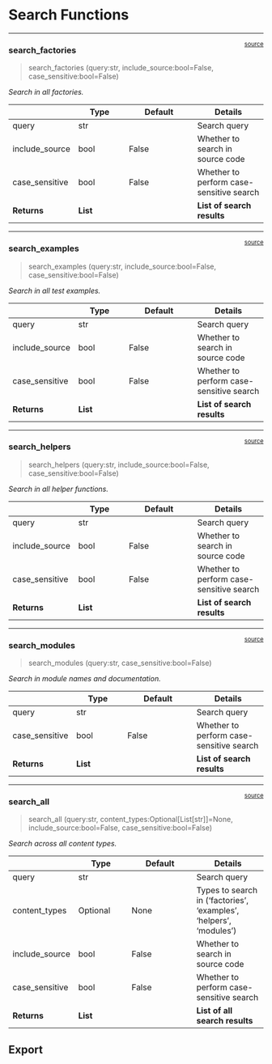 # Search Functions


<!-- WARNING: THIS FILE WAS AUTOGENERATED! DO NOT EDIT! -->

------------------------------------------------------------------------

<a
href="https://github.com/cj-mills/cjm-fasthtml-tailwind/blob/main/cjm_fasthtml_tailwind/cli/search.py#L20"
target="_blank" style="float:right; font-size:smaller">source</a>

### search_factories

>  search_factories (query:str, include_source:bool=False,
>                        case_sensitive:bool=False)

*Search in all factories.*

<table>
<colgroup>
<col style="width: 6%" />
<col style="width: 25%" />
<col style="width: 34%" />
<col style="width: 34%" />
</colgroup>
<thead>
<tr>
<th></th>
<th><strong>Type</strong></th>
<th><strong>Default</strong></th>
<th><strong>Details</strong></th>
</tr>
</thead>
<tbody>
<tr>
<td>query</td>
<td>str</td>
<td></td>
<td>Search query</td>
</tr>
<tr>
<td>include_source</td>
<td>bool</td>
<td>False</td>
<td>Whether to search in source code</td>
</tr>
<tr>
<td>case_sensitive</td>
<td>bool</td>
<td>False</td>
<td>Whether to perform case-sensitive search</td>
</tr>
<tr>
<td><strong>Returns</strong></td>
<td><strong>List</strong></td>
<td></td>
<td><strong>List of search results</strong></td>
</tr>
</tbody>
</table>

------------------------------------------------------------------------

<a
href="https://github.com/cj-mills/cjm-fasthtml-tailwind/blob/main/cjm_fasthtml_tailwind/cli/search.py#L44"
target="_blank" style="float:right; font-size:smaller">source</a>

### search_examples

>  search_examples (query:str, include_source:bool=False,
>                       case_sensitive:bool=False)

*Search in all test examples.*

<table>
<colgroup>
<col style="width: 6%" />
<col style="width: 25%" />
<col style="width: 34%" />
<col style="width: 34%" />
</colgroup>
<thead>
<tr>
<th></th>
<th><strong>Type</strong></th>
<th><strong>Default</strong></th>
<th><strong>Details</strong></th>
</tr>
</thead>
<tbody>
<tr>
<td>query</td>
<td>str</td>
<td></td>
<td>Search query</td>
</tr>
<tr>
<td>include_source</td>
<td>bool</td>
<td>False</td>
<td>Whether to search in source code</td>
</tr>
<tr>
<td>case_sensitive</td>
<td>bool</td>
<td>False</td>
<td>Whether to perform case-sensitive search</td>
</tr>
<tr>
<td><strong>Returns</strong></td>
<td><strong>List</strong></td>
<td></td>
<td><strong>List of search results</strong></td>
</tr>
</tbody>
</table>

------------------------------------------------------------------------

<a
href="https://github.com/cj-mills/cjm-fasthtml-tailwind/blob/main/cjm_fasthtml_tailwind/cli/search.py#L88"
target="_blank" style="float:right; font-size:smaller">source</a>

### search_helpers

>  search_helpers (query:str, include_source:bool=False,
>                      case_sensitive:bool=False)

*Search in all helper functions.*

<table>
<colgroup>
<col style="width: 6%" />
<col style="width: 25%" />
<col style="width: 34%" />
<col style="width: 34%" />
</colgroup>
<thead>
<tr>
<th></th>
<th><strong>Type</strong></th>
<th><strong>Default</strong></th>
<th><strong>Details</strong></th>
</tr>
</thead>
<tbody>
<tr>
<td>query</td>
<td>str</td>
<td></td>
<td>Search query</td>
</tr>
<tr>
<td>include_source</td>
<td>bool</td>
<td>False</td>
<td>Whether to search in source code</td>
</tr>
<tr>
<td>case_sensitive</td>
<td>bool</td>
<td>False</td>
<td>Whether to perform case-sensitive search</td>
</tr>
<tr>
<td><strong>Returns</strong></td>
<td><strong>List</strong></td>
<td></td>
<td><strong>List of search results</strong></td>
</tr>
</tbody>
</table>

------------------------------------------------------------------------

<a
href="https://github.com/cj-mills/cjm-fasthtml-tailwind/blob/main/cjm_fasthtml_tailwind/cli/search.py#L135"
target="_blank" style="float:right; font-size:smaller">source</a>

### search_modules

>  search_modules (query:str, case_sensitive:bool=False)

*Search in module names and documentation.*

<table>
<colgroup>
<col style="width: 6%" />
<col style="width: 25%" />
<col style="width: 34%" />
<col style="width: 34%" />
</colgroup>
<thead>
<tr>
<th></th>
<th><strong>Type</strong></th>
<th><strong>Default</strong></th>
<th><strong>Details</strong></th>
</tr>
</thead>
<tbody>
<tr>
<td>query</td>
<td>str</td>
<td></td>
<td>Search query</td>
</tr>
<tr>
<td>case_sensitive</td>
<td>bool</td>
<td>False</td>
<td>Whether to perform case-sensitive search</td>
</tr>
<tr>
<td><strong>Returns</strong></td>
<td><strong>List</strong></td>
<td></td>
<td><strong>List of search results</strong></td>
</tr>
</tbody>
</table>

------------------------------------------------------------------------

<a
href="https://github.com/cj-mills/cjm-fasthtml-tailwind/blob/main/cjm_fasthtml_tailwind/cli/search.py#L166"
target="_blank" style="float:right; font-size:smaller">source</a>

### search_all

>  search_all (query:str, content_types:Optional[List[str]]=None,
>                  include_source:bool=False, case_sensitive:bool=False)

*Search across all content types.*

<table>
<colgroup>
<col style="width: 6%" />
<col style="width: 25%" />
<col style="width: 34%" />
<col style="width: 34%" />
</colgroup>
<thead>
<tr>
<th></th>
<th><strong>Type</strong></th>
<th><strong>Default</strong></th>
<th><strong>Details</strong></th>
</tr>
</thead>
<tbody>
<tr>
<td>query</td>
<td>str</td>
<td></td>
<td>Search query</td>
</tr>
<tr>
<td>content_types</td>
<td>Optional</td>
<td>None</td>
<td>Types to search in (‘factories’, ‘examples’, ‘helpers’,
‘modules’)</td>
</tr>
<tr>
<td>include_source</td>
<td>bool</td>
<td>False</td>
<td>Whether to search in source code</td>
</tr>
<tr>
<td>case_sensitive</td>
<td>bool</td>
<td>False</td>
<td>Whether to perform case-sensitive search</td>
</tr>
<tr>
<td><strong>Returns</strong></td>
<td><strong>List</strong></td>
<td></td>
<td><strong>List of all search results</strong></td>
</tr>
</tbody>
</table>

## Export
